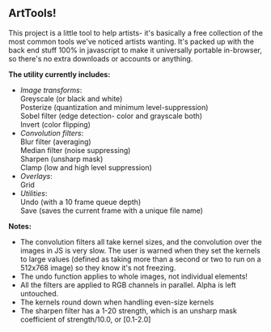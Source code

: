 
<h2> ArtTools!</h2>
This project is a little tool to help artists- it's basically a free collection of the most common tools we've noticed artists wanting. It's packed up with the back end stuff 100% in javascript to make it universally portable in-browser, so there's no extra downloads or accounts or anything.

**The utility currently includes:**
  - _Image transforms_:<br/>
    Greyscale (or black and white)<br/>
    Posterize (quantization and minimum level-suppression)<br/>
    Sobel filter (edge detection- color and grayscale both)<br/>
    Invert (color flipping)<br/>
  - _Convolution filters_:<br/>
    Blur filter (averaging)<br/>
    Median filter (noise suppressing)<br/>
    Sharpen (unsharp mask)<br/>
    Clamp (low and high level suppression)<br/>
  - _Overlays_:<br/>
    Grid<br/>
  - _Utilities_:<br/>
    Undo (with a 10 frame queue depth)<br/>
    Save (saves the current frame with a unique file name)<br/>

**Notes:**
- The convolution filters all take kernel sizes, and the convolution over the images in JS is very slow. The user is warned when they set the kernels to large values (defined as taking more than a second or two to run on a 512x768 image) so they know it's not freezing.
- The undo function applies to whole images, not individual elements!
- All the filters are applied to RGB channels in parallel. Alpha is left untouched.
- The kernels round down when handling even-size kernels
- The sharpen filter has a 1-20 strength, which is an unsharp mask coefficient of strength/10.0, or [0.1-2.0]
   
